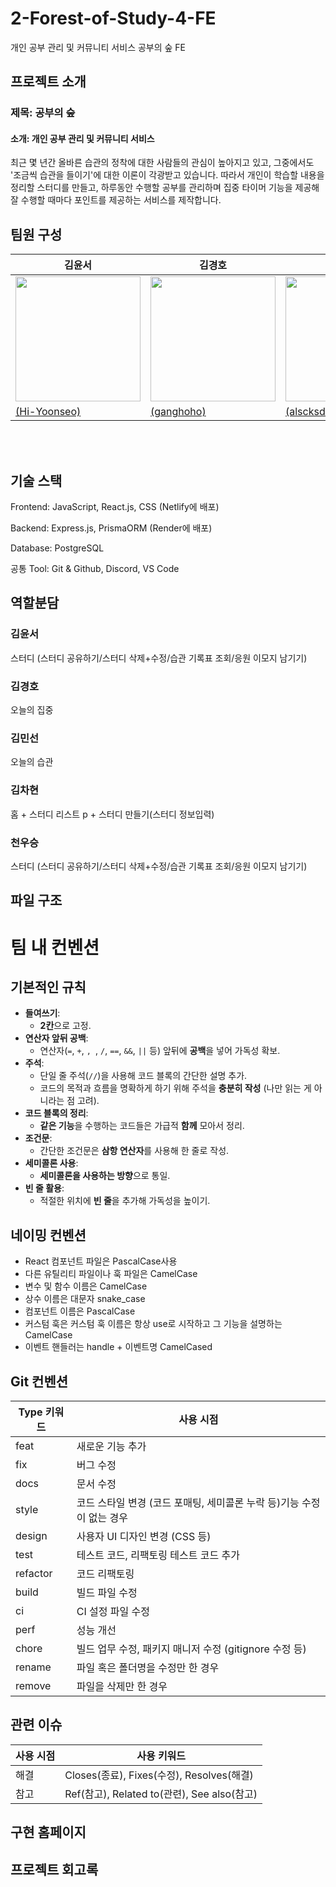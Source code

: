# 2-Forest-of-Study-4-FE

개인 공부 관리 및 커뮤니티 서비스 공부의 숲 FE

## 프로젝트 소개

### 제목: 공부의 숲

#### 소개: 개인 공부 관리 및 커뮤니티 서비스

최근 몇 년간 올바른 습관의 정착에 대한 사람들의 관심이 높아지고 있고, 그중에서도 '조금씩 습관을 들이기'에 대한 이론이 각광받고 있습니다. 따라서 개인이 학습할 내용을 정리할 스터디를 만들고, 하루동안 수행할 공부를 관리하며 집중 타이머 기능을 제공해 잘 수행할 때마다 포인트를 제공하는 서비스를 제작합니다.

## 팀원 구성

| 김윤서                                                                           | 김경호                                                                           | 김민선                                                                           | 김차현                                                                           | 천우승                                                                            |
| -------------------------------------------------------------------------------- | -------------------------------------------------------------------------------- | -------------------------------------------------------------------------------- | -------------------------------------------------------------------------------- | --------------------------------------------------------------------------------- |
| <img src="https://avatars.githubusercontent.com/u/168805133?v=4" width="200px"/> | <img src="https://avatars.githubusercontent.com/u/176007766?v=4" width="200px"/> | <img src="https://avatars.githubusercontent.com/u/164968618?v=4" width="200px"/> | <img src= "https://avatars.githubusercontent.com/u/39423417?v=4" width="200px"/> | <img src= "https://avatars.githubusercontent.com/u/174844724?v=4" width="200px"/> |
| [(Hi-Yoonseo)](https://github.com/Hi-Yoonseo)                                    | [(ganghoho)](https://github.com/ganghoho)                                        | [(alscksdlek)](https://github.com/alscksdlek)                                    | [(rlackgus)](https://github.com/rlackgus)                                        | [(MingmungXD)](https://github.com/MingmungXD)                                     |

<br><br>

## 기술 스택

Frontend: JavaScript, React.js, CSS (Netlify에 배포)

Backend: Express.js, PrismaORM (Render에 배포)

Database: PostgreSQL

공통 Tool: Git & Github, Discord, VS Code

## 역할분담

### 김윤서

스터디 (스터디 공유하기/스터디 삭제+수정/습관 기록표 조회/응원 이모지 남기기)

### 김경호

오늘의 집중

### 김민선

오늘의 습관

### 김차현

홈 + 스터디 리스트 p + 스터디 만들기(스터디 정보입력)

### 천우승

스터디 (스터디 공유하기/스터디 삭제+수정/습관 기록표 조회/응원 이모지 남기기)

## 파일 구조

# 팀 내 컨벤션

## 기본적인 규칙

- **들여쓰기**:
  - **2칸**으로 고정.
- **연산자 앞뒤 공백**:
  - 연산자(`=`, `+`, `, `, `/`, `==`, `&&`, `||` 등) 앞뒤에 **공백**을 넣어 가독성 확보.
- **주석**:
  - 단일 줄 주석(`//`)을 사용해 코드 블록의 간단한 설명 추가.
  - 코드의 목적과 흐름을 명확하게 하기 위해 주석을 **충분히 작성** (나만 읽는 게 아니라는 점 고려).
- **코드 블록의 정리**:
  - **같은 기능**을 수행하는 코드들은 가급적 **함께** 모아서 정리.
- **조건문**:
  - 간단한 조건문은 **삼항 연산자**를 사용해 한 줄로 작성.
- **세미콜론 사용**:
  - **세미콜론을 사용하는 방향**으로 통일.
- **빈 줄 활용**:
  - 적절한 위치에 **빈 줄**을 추가해 가독성을 높이기.

## 네이밍 컨벤션

- React 컴포넌트 파일은 PascalCase사용
- 다른 유틸리티 파일이나 훅 파일은 CamelCase
- 변수 및 함수 이름은 CamelCase
- 상수 이름은 대문자 snake_case
- 컴포넌트 이름은 PascalCase
- 커스텀 훅은 커스텀 훅 이름은 항상 use로 시작하고 그 기능을 설명하는 CamelCase
- 이벤트 핸들러는 handle + 이벤트명 CamelCased

## Git 컨벤션

| Type 키워드 | 사용 시점                                                             |
| ----------- | --------------------------------------------------------------------- |
| feat        | 새로운 기능 추가                                                      |
| fix         | 버그 수정                                                             |
| docs        | 문서 수정                                                             |
| style       | 코드 스타일 변경 (코드 포매팅, 세미콜론 누락 등)기능 수정이 없는 경우 |
| design      | 사용자 UI 디자인 변경 (CSS 등)                                        |
| test        | 테스트 코드, 리팩토링 테스트 코드 추가                                |
| refactor    | 코드 리팩토링                                                         |
| build       | 빌드 파일 수정                                                        |
| ci          | CI 설정 파일 수정                                                     |
| perf        | 성능 개선                                                             |
| chore       | 빌드 업무 수정, 패키지 매니저 수정 (gitignore 수정 등)                |
| rename      | 파일 혹은 폴더명을 수정만 한 경우                                     |
| remove      | 파일을 삭제만 한 경우                                                 |

## 관련 이슈

| 사용 시점 | 사용 키워드                                 |
| --------- | ------------------------------------------- |
| 해결      | Closes(종료), Fixes(수정), Resolves(해결)   |
| 참고      | Ref(참고), Related to(관련), See also(참고) |

## 구현 홈페이지

## 프로젝트 회고록
